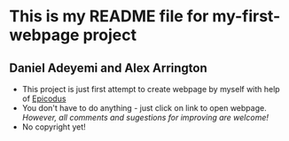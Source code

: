 # This is my README file for my-first-webpage project
## **Daniel Adeyemi and Alex Arrington**
* This project is just first attempt to create webpage by myself with help of [Epicodus](https://epicodus.com)
* You don't have to do anything - just click on link to open webpage. *However, all comments and sugestions for improving are welcome!*
* No copyright yet!

